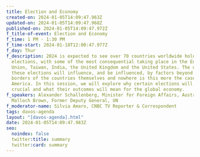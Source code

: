 ```yaml
---
title: Election and Economy
created-on: 2024-01-05T14:09:47.963Z
updated-on: 2024-01-05T14:09:47.968Z
published-on: 2024-01-05T14:09:47.972Z
f_title-of-event: Election and Economy
f_time: 1 PM - 1:30 PM
f_time-start: 2024-01-18T12:00:47.977Z
f_day: Thur
f_description: 2024 is expected to see over 70 countries worldwide hold general
  elections, with some of the most consequential taking place in the European
  Union, Taiwan, India, the United Kingdom and the United States. The outcome of
  these elections will influence, and be influenced, by factors beyond the
  borders of the countries themselves and nowhere is this more the case than in
  America. In this session, we will explore why certain elections will be
  crucial and what their outcomes will mean for the global economy.
f_speakers: Alexander Schallenberg, Minister for Foreign Affairs, Austria | Mark
  Malloch Brown, Former Deputy General, UN
f_moderator-name: Silvia Amaro, CNBC TV Reporter & Correspondent
tags: davos-agenda
layout: "[davos-agenda].html"
date: 2024-01-05T14:09:47.983Z
seo:
  noindex: false
  twitter:title: summary
  twitter:card: summary
---
```

